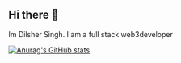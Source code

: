 ## Hi there 👋

Im Dilsher Singh. I am a full stack web3developer

[![Anurag's GitHub stats](https://github-readme-stats.vercel.app/api?username=dilsher07singh)](https://github.com/anuraghazra/github-readme-stats)
